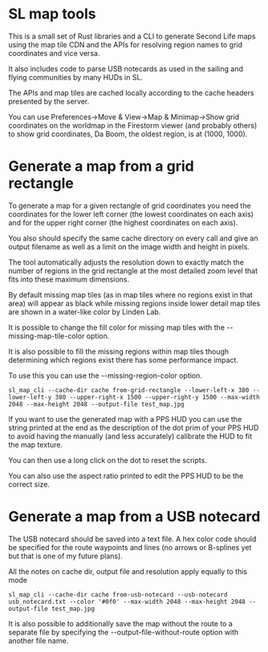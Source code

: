 # SL map tools

This is a small set of Rust libraries and a CLI to generate
Second Life maps using the map tile CDN and the APIs for
resolving region names to grid coordinates and vice versa.

It also includes code to parse USB notecards as used in the sailing
and flying communities by many HUDs in SL.

The APIs and map tiles are cached locally according to the cache headers
presented by the server.

You can use Preferences->Move & View->Map & Minimap->Show grid coordinates on
the worldmap in the Firestorm viewer (and probably others) to show grid
coordinates, Da Boom, the oldest region, is at (1000, 1000).

# Generate a map from a grid rectangle

To generate a map for a given rectangle of grid coordinates you need the
coordinates for the lower left corner (the lowest coordinates on each axis)
and for the upper right corner (the highest coordinates on each axis).

You also should specify the same cache directory on every call and give an
output filename as well as a limit on the image width and height in pixels.

The tool automatically adjusts the resolution down to exactly match the number
of regions in the grid rectangle at the most detailed zoom level that fits into
these maximum dimensions.

By default missing map tiles (as in map tiles where no regions exist in that
area) will appear as black while missing regions inside lower detail map tiles
are shown in a water-like color by Linden Lab.

It is possible to change the fill color for missing map tiles with the
--missing-map-tile-color option.

It is also possible to fill the missing regions within map tiles though
determining which regions exist there has some performance impact.

To use this you can use the  --missing-region-color option.


```
sl_map_cli --cache-dir cache from-grid-rectangle --lower-left-x 380 --lower-left-y 380 --upper-right-x 1500 --upper-right-y 1500 --max-width 2048 --max-height 2048 --output-file test_map.jpg
```

If you want to use the generated map with a PPS HUD you can use the string
printed at the end as the description of the dot prim of your PPS HUD to avoid
having the manually (and less accurately) calibrate the HUD to fit
the map texture.

You can then use a long click on the dot to reset the scripts.

You can also use the aspect ratio printed to edit the PPS HUD to be the correct
size.

# Generate a map from a USB notecard

The USB notecard should be saved into a text file. A hex color code
should be specified for the route waypoints and lines (no arrows or
B-splines yet but that is one of my future plans).

All the notes on cache dir, output file and resolution apply equally to this
mode


```
sl_map_cli --cache-dir cache from-usb-notecard --usb-notecard usb_notecard.txt --color '#0f0' --max-width 2048 --max-height 2048 --output-file test_map.jpg
```

It is also possible to additionally save the map without the route to a separate file by specifying the --output-file-without-route option with another file name.
